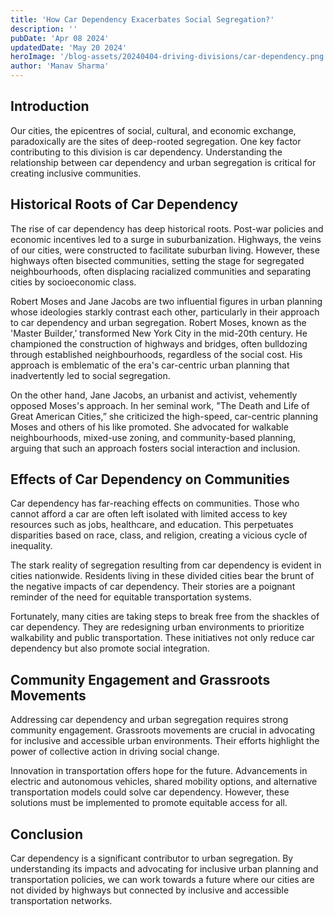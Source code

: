 ```yaml
---
title: 'How Car Dependency Exacerbates Social Segregation?'
description: ''
pubDate: 'Apr 08 2024'
updatedDate: 'May 20 2024'
heroImage: '/blog-assets/20240404-driving-divisions/car-dependency.png'
author: 'Manav Sharma'
---
```


## Introduction

Our cities, the epicentres of social, cultural, and economic exchange, paradoxically are the sites of deep-rooted segregation. One key factor contributing to this division is car dependency. Understanding the relationship between car dependency and urban segregation is critical for creating inclusive communities.

## Historical Roots of Car Dependency

The rise of car dependency has deep historical roots. Post-war policies and economic incentives led to a surge in suburbanization. Highways, the veins of our cities, were constructed to facilitate suburban living. However, these highways often bisected communities, setting the stage for segregated neighbourhoods, often displacing racialized communities and separating cities by socioeconomic class.

Robert Moses and Jane Jacobs are two influential figures in urban planning whose ideologies starkly contrast each other, particularly in their approach to car dependency and urban segregation. Robert Moses, known as the 'Master Builder,’ transformed New York City in the mid-20th century. He championed the construction of highways and bridges, often bulldozing through established neighbourhoods, regardless of the social cost. His approach is emblematic of the era's car-centric urban planning that inadvertently led to social segregation.

On the other hand, Jane Jacobs, an urbanist and activist, vehemently opposed Moses's approach. In her seminal work, "The Death and Life of Great American Cities,” she criticized the high-speed, car-centric planning Moses and others of his like promoted. She advocated for walkable neighbourhoods, mixed-use zoning, and community-based planning, arguing that such an approach fosters social interaction and inclusion.

## Effects of Car Dependency on Communities

Car dependency has far-reaching effects on communities. Those who cannot afford a car are often left isolated with limited access to key resources such as jobs, healthcare, and education. This perpetuates disparities based on race, class, and religion, creating a vicious cycle of inequality.

The stark reality of segregation resulting from car dependency is evident in cities nationwide. Residents living in these divided cities bear the brunt of the negative impacts of car dependency. Their stories are a poignant reminder of the need for equitable transportation systems.

Fortunately, many cities are taking steps to break free from the shackles of car dependency. They are redesigning urban environments to prioritize walkability and public transportation. These initiatives not only reduce car dependency but also promote social integration.

## Community Engagement and Grassroots Movements

Addressing car dependency and urban segregation requires strong community engagement. Grassroots movements are crucial in advocating for inclusive and accessible urban environments. Their efforts highlight the power of collective action in driving social change.

Innovation in transportation offers hope for the future. Advancements in electric and autonomous vehicles, shared mobility options, and alternative transportation models could solve car dependency. However, these solutions must be implemented to promote equitable access for all.

## Conclusion

Car dependency is a significant contributor to urban segregation. By understanding its impacts and advocating for inclusive urban planning and transportation policies, we can work towards a future where our cities are not divided by highways but connected by inclusive and accessible transportation networks.
